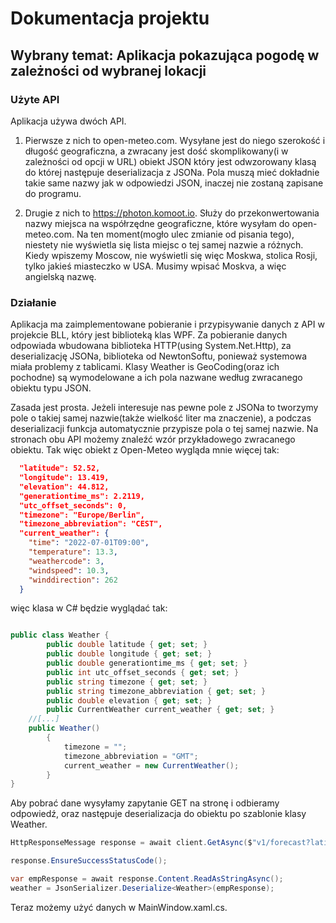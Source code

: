 # Dokumentacja projektu

## Wybrany temat: Aplikacja pokazująca pogodę w zależności od wybranej lokacji

### Użyte API

Aplikacja używa dwóch API.

1. Pierwsze z nich to open-meteo.com. Wysyłane jest do niego szerokość i długość geograficzna, a zwracany jest dość skomplikowany(i w zależności od opcji w URL) obiekt JSON który jest odwzorowany klasą do której następuje deserializacja z JSONa. Pola muszą mieć dokładnie takie same nazwy jak w odpowiedzi JSON, inaczej nie zostaną zapisane do programu.

1. Drugie z nich to https://photon.komoot.io. Służy do przekonwertowania nazwy miejsca na współrzędne geograficzne, które wysyłam do open-meteo.com. Na ten moment(mogło ulec zmianie od pisania tego), niestety nie wyświetla się lista miejsc o tej samej nazwie a różnych. Kiedy wpiszemy Moscow, nie wyświetli się więc Moskwa, stolica Rosji, tylko jakieś miasteczko w USA. Musimy wpisać Moskva, a więc angielską nazwę.

### Działanie

Aplikacja ma zaimplementowane pobieranie i przypisywanie danych z API w projekcie BLL, który jest biblioteką klas WPF. Za pobieranie danych odpowiada wbudowana biblioteka HTTP(using System.Net.Http), za deserializację JSONa, biblioteka od NewtonSoftu, ponieważ systemowa miała problemy z tablicami. Klasy Weather is GeoCoding(oraz ich pochodne) są wymodelowane a ich pola nazwane według zwracanego obiektu typu JSON.

Zasada jest prosta. Jeżeli interesuje nas pewne pole z JSONa to tworzymy pole o takiej samej nazwie(także wielkość liter ma znaczenie), a podczas deserializacji funkcja automatycznie przypisze pola o tej samej nazwie. Na stronach obu API możemy znaleźć wzór przykładowego zwracanego obiektu. Tak więc obiekt z Open-Meteo wygląda mnie więcej tak:

```json
  "latitude": 52.52,
  "longitude": 13.419,
  "elevation": 44.812,
  "generationtime_ms": 2.2119,
  "utc_offset_seconds": 0,
  "timezone": "Europe/Berlin",
  "timezone_abbreviation": "CEST",
  "current_weather": {
    "time": "2022-07-01T09:00",
    "temperature": 13.3,
    "weathercode": 3,
    "windspeed": 10.3,
    "winddirection": 262
  }

```

więc klasa w C# będzie wyglądać tak:


```cs

public class Weather {
        public double latitude { get; set; }
        public double longitude { get; set; }
        public double generationtime_ms { get; set; }
        public int utc_offset_seconds { get; set; }
        public string timezone { get; set; }
        public string timezone_abbreviation { get; set; }
        public double elevation { get; set; }
        public CurrentWeather current_weather { get; set; }
	//[...]
	public Weather()
        {
            timezone = "";
            timezone_abbreviation = "GMT";
            current_weather = new CurrentWeather();
        }
}
```

Aby pobrać dane wysyłamy zapytanie GET na stronę i odbieramy odpowiedź, oraz następuje deserializacja do obiektu po szablonie klasy Weather.

```cs
HttpResponseMessage response = await client.GetAsync($"v1/forecast?latitude={lat}&longitude={lon}&current_weather=true&timezone=auto");

response.EnsureSuccessStatusCode();

var empResponse = await response.Content.ReadAsStringAsync();
weather = JsonSerializer.Deserialize<Weather>(empResponse);
```

Teraz możemy użyć danych w MainWindow.xaml.cs.






